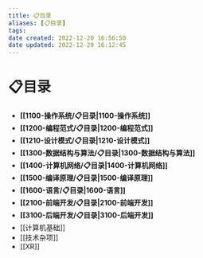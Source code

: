 ```yaml
---
title: 📋目录
aliases: [📋目录]
tags: 
date created: 2022-12-20 16:56:50
date updated: 2022-12-29 16:12:45
---
```


# 📋目录

- **[[1100-操作系统/📋目录|1100-操作系统]]**
- **[[1200-编程范式/📋目录|1200-编程范式]]**
- **[[1210-设计模式/📋目录|1210-设计模式]]**
- **[[1300-数据结构与算法/📋目录|1300-数据结构与算法]]**
- **[[1400-计算机网络/📋目录|1400-计算机网络]]**
- **[[1500-编译原理/📋目录|1500-编译原理]]**
- **[[1600-语言/📋目录|1600-语言]]**
- **[[2100-前端开发/📋目录|2100-前端开发]]**
- **[[3100-后端开发/📋目录|3100-后端开发]]**
- [[计算机基础]]
- [[技术杂项]]
- [[XR]]
